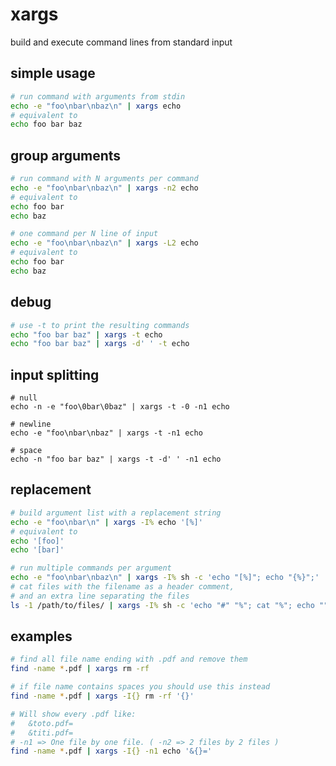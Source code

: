 # xargs

build and execute command lines from standard input

## simple usage

```bash
# run command with arguments from stdin
echo -e "foo\nbar\nbaz\n" | xargs echo
# equivalent to 
echo foo bar baz
```

## group arguments

```bash
# run command with N arguments per command
echo -e "foo\nbar\nbaz\n" | xargs -n2 echo
# equivalent to 
echo foo bar
echo baz
```

```bash
# one command per N line of input
echo -e "foo\nbar\nbaz\n" | xargs -L2 echo
# equivalent to
echo foo bar
echo baz
```

## debug

```bash
# use -t to print the resulting commands
echo "foo bar baz" | xargs -t echo
echo "foo bar baz" | xargs -d' ' -t echo
```

## input splitting
```
# null
echo -n -e "foo\0bar\0baz" | xargs -t -0 -n1 echo

# newline
echo -e "foo\nbar\nbaz" | xargs -t -n1 echo

# space
echo -n "foo bar baz" | xargs -t -d' ' -n1 echo
```


## replacement

```bash
# build argument list with a replacement string
echo -e "foo\nbar\n" | xargs -I% echo '[%]'
# equivalent to
echo '[foo]'
echo '[bar]'
```

```bash
# run multiple commands per argument
echo -e "foo\nbar\nbaz\n" | xargs -I% sh -c 'echo "[%]"; echo "{%}";'
# cat files with the filename as a header comment,
# and an extra line separating the files
ls -1 /path/to/files/ | xargs -I% sh -c 'echo "#" "%"; cat "%"; echo ""'
```


## examples

```bash
# find all file name ending with .pdf and remove them
find -name *.pdf | xargs rm -rf

# if file name contains spaces you should use this instead
find -name *.pdf | xargs -I{} rm -rf '{}'

# Will show every .pdf like:
#	&toto.pdf=
#	&titi.pdf=
# -n1 => One file by one file. ( -n2 => 2 files by 2 files )
find -name *.pdf | xargs -I{} -n1 echo '&{}='
```
